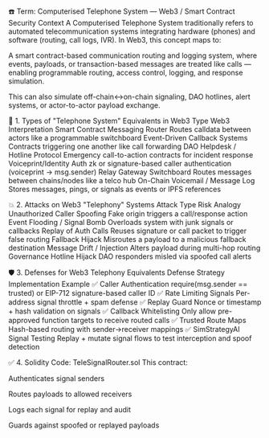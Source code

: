 ☎️ Term: Computerised Telephone System — Web3 / Smart Contract Security Context
A Computerised Telephone System traditionally refers to automated telecommunication systems integrating hardware (phones) and software (routing, call logs, IVR). In Web3, this concept maps to:

A smart contract-based communication routing and logging system, where events, payloads, or transaction-based messages are treated like calls — enabling programmable routing, access control, logging, and response simulation.

This can also simulate off-chain↔on-chain signaling, DAO hotlines, alert systems, or actor-to-actor payload exchange.

📘 1. Types of "Telephone System" Equivalents in Web3
Type	Web3 Interpretation
Smart Contract Messaging Router	Routes calldata between actors like a programmable switchboard
Event-Driven Callback Systems	Contracts triggering one another like call forwarding
DAO Helpdesk / Hotline Protocol	Emergency call-to-action contracts for incident response
Voiceprint/Identity Auth	zk or signature-based caller authentication (voiceprint → msg.sender)
Relay Gateway Switchboard	Routes messages between chains/nodes like a telco hub
On-Chain Voicemail / Message Log	Stores messages, pings, or signals as events or IPFS references

💥 2. Attacks on Web3 "Telephony" Systems
Attack Type	Risk Analogy
Unauthorized Caller Spoofing	Fake origin triggers a call/response action
Event Flooding / Signal Bomb	Overloads system with junk signals or callbacks
Replay of Auth Calls	Reuses signature or call packet to trigger false routing
Fallback Hijack	Misroutes a payload to a malicious fallback destination
Message Drift / Injection	Alters payload during multi-hop routing
Governance Hotline Hijack	DAO responders misled via spoofed call alerts

🛡️ 3. Defenses for Web3 Telephony Equivalents
Defense Strategy	Implementation Example
✅ Caller Authentication	require(msg.sender == trusted) or EIP-712 signature-based caller ID
✅ Rate Limiting Signals	Per-address signal throttle + spam defense
✅ Replay Guard	Nonce or timestamp + hash validation on signals
✅ Callback Whitelisting	Only allow pre-approved function targets to receive routed calls
✅ Trusted Route Maps	Hash-based routing with sender→receiver mappings
✅ SimStrategyAI Signal Testing	Replay + mutate signal flows to test interception and spoof detection

✅ 4. Solidity Code: TeleSignalRouter.sol
This contract:

Authenticates signal senders

Routes payloads to allowed receivers

Logs each signal for replay and audit

Guards against spoofed or replayed payloads